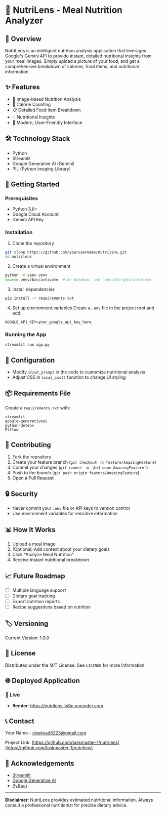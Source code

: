 # 🥗 NutriLens - Meal Nutrition Analyzer

## 📝 Overview

NutriLens is an intelligent nutrition analysis application that leverages Google's Gemini API to provide instant, detailed nutritional insights from your meal images. Simply upload a picture of your food, and get a comprehensive breakdown of calories, food items, and nutritional information.

## ✨ Features

- 📸 Image-based Nutrition Analysis
- 🔢 Calorie Counting
- 📋 Detailed Food Item Breakdown
- 💡 Nutritional Insights
- 🌈 Modern, User-Friendly Interface

## 🛠 Technology Stack

- Python
- Streamlit
- Google Generative AI (Gemini)
- PIL (Python Imaging Library)

## 🚀 Getting Started

### Prerequisites

- Python 3.8+
- Google Cloud Account
- Gemini API Key

### Installation

1. Clone the repository
```bash
git clone https://github.com/yourusername/nutrilens.git
cd nutrilens
```

2. Create a virtual environment
```bash
python -m venv venv
source venv/bin/activate  # On Windows, use `venv\Scripts\activate`
```

3. Install dependencies
```bash
pip install -r requirements.txt
```

4. Set up environment variables
Create a `.env` file in the project root and add:
```
GOOGLE_API_KEY=your_google_api_key_here
```

### Running the App

```bash
streamlit run app.py
```

## 🔧 Configuration

- Modify `input_prompt` in the code to customize nutritional analysis
- Adjust CSS in `local_css()` function to change UI styling

## 📦 Requirements File

Create a `requirements.txt` with:
```
streamlit
google-generativeai
python-dotenv
Pillow
```

## 🤝 Contributing

1. Fork the repository
2. Create your feature branch (`git checkout -b feature/AmazingFeature`)
3. Commit your changes (`git commit -m 'Add some AmazingFeature'`)
4. Push to the branch (`git push origin feature/AmazingFeature`)
5. Open a Pull Request

## 🔒 Security

- Never commit your `.env` file or API keys to version control
- Use environment variables for sensitive information

## 📊 How It Works

1. Upload a meal image
2. (Optional) Add context about your dietary goals
3. Click "Analyze Meal Nutrition"
4. Receive instant nutritional breakdown

## 📈 Future Roadmap

- [ ] Multiple language support
- [ ] Dietary goal tracking
- [ ] Export nutrition reports
- [ ] Recipe suggestions based on nutrition

## 🏷️ Versioning

Current Version: 1.0.0

## 📄 License

Distributed under the MIT License. See `LICENSE` for more information.

## 🌐 Deployed Application

### 🔗 Live 
- **Render**: https://nutrilens-b8iq.onrender.com

## 📞 Contact

Your Name - [vivekyad5223@gmail.com](mailto:vivekyad5223@gmail.com)

Project Link: [https://github.com/taskmaster-1/nutrilens](https://github.com/taskmaster-1/nutrilens)

## 🙏 Acknowledgements

- [Streamlit](https://streamlit.io/)
- [Google Generative AI](https://cloud.google.com/ai)
- [Python](https://www.python.org/)

---

**Disclaimer**: NutriLens provides estimated nutritional information. Always consult a professional nutritionist for precise dietary advice.
